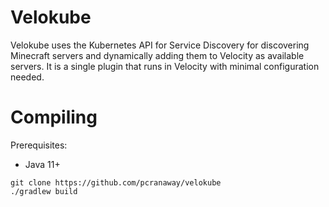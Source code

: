 # Velokube
Velokube uses the Kubernetes API for Service Discovery for discovering Minecraft servers and dynamically adding them to Velocity as available servers.
It is a single plugin that runs in Velocity with minimal configuration needed.

# Compiling
Prerequisites:
- Java 11+
```
git clone https://github.com/pcranaway/velokube
./gradlew build
```
